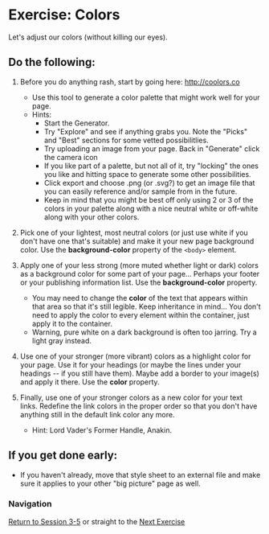 # Exercise: Colors

Let's adjust our colors (without killing our eyes). 

## Do the following:

1. Before you do anything rash, start by going here: http://coolors.co  
    - Use this tool to generate a color palette that might work well for your page.
    - Hints:
        - Start the Generator.
        - Try "Explore" and see if anything grabs you.  Note the "Picks" and "Best" sections for some vetted possibilitlies.
        - Try uploading an image from your page.  Back in "Generate" click the camera icon
        - If you like part of a palette, but not all of it, try "locking" the ones you like and hitting space to generate some other possibilities.
        - Click export and choose .png (or .svg?) to get an image file that you can easily reference and/or sample from in the future.
        - Keep in mind that you might be best off only using 2 or 3 of the colors in your palette along with a nice neutral white or off-white along with your other colors.
        
2. Pick one of your lightest, most neutral colors (or just use white if you don't have one that's suitable) and make it your new page background color.  Use the **background-color** property of the `<body>` element.
        
2. Apply one of your less strong (more muted whether light or dark) colors as a background color for some part of your page... Perhaps your footer or your publishing information list.  Use the **background-color** property.  
    - You may need to change the **color** of the text that appears within that area so that it's still legible.  Keep inheritance in mind... You don't need to apply the color to every element within the container, just apply it to the container.
    - Warning, pure white on a dark background is often too jarring.  Try a light gray instead.

3. Use one of your stronger (more vibrant) colors as a highlight color for your page.  Use it for your headings (or maybe the lines under your headings -- if you still have them).  Maybe add a border to your image(s) and apply it there.  Use the **color** property.

4. Finally, use one of your stronger colors as a new color for your text links.  Redefine the link colors in the proper order so that you don't have anything still in the default link color any more.
    - Hint: Lord Vader's Former Handle, Anakin.

## If you get done early:
- If you haven't already, move that style sheet to an external file and make sure it applies to your other "big picture" page as well.

### Navigation
[Return to Session 3-5](../sessions/3-5.md) or straight to the [Next Exercise](boxmodel.md)

